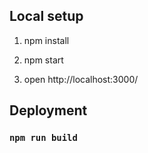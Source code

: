 ## Local setup

1. npm install

2. npm start

3. open http://localhost:3000/


## Deployment

### `npm run build`